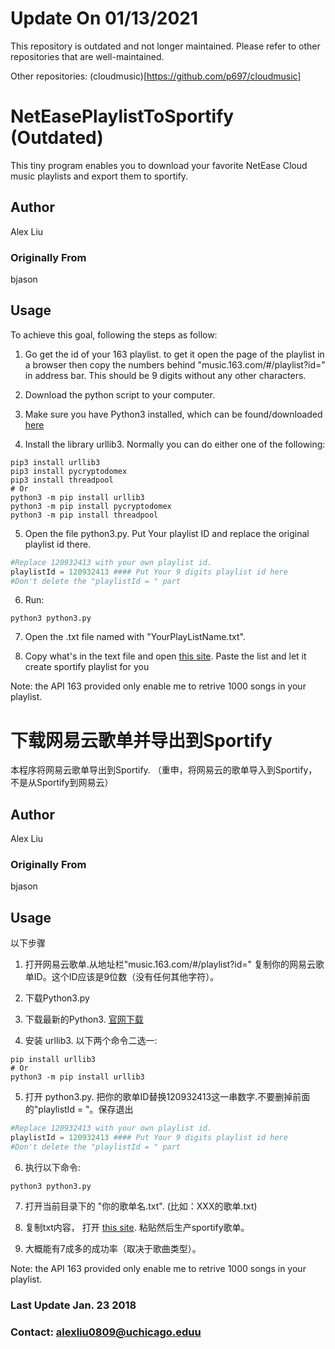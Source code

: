 # Update On 01/13/2021 # 
This repository is outdated and not longer maintained. Please refer to other repositories that are well-maintained.

Other repositories:
(cloudmusic)[https://github.com/p697/cloudmusic]

# NetEasePlaylistToSportify (Outdated)
This tiny program enables you to download your favorite NetEase Cloud music playlists and export them to sportify.

## Author
Alex Liu
### Originally From
bjason
## Usage
To achieve this goal, following the steps as follow:
1. Go get the id of your 163 playlist. to get it open the page of the playlist in a browser then copy the numbers behind "music.163.com/#/playlist?id=" in address bar. This should be 9 digits without any other characters.

2. Download the python script to your computer.

3. Make sure you have Python3 installed, which can be found/downloaded <a href="https://www.python.org/downloads/">here</a>

4. Install the library urllib3. Normally you can do either one of the following:
```shell
pip3 install urllib3
pip3 install pycryptodomex
pip3 install threadpool
# Or
python3 -m pip install urllib3
python3 -m pip install pycryptodomex
python3 -m pip install threadpool
```
5. Open the file python3.py. Put Your playlist ID and replace the original playlist id there.
```python
#Replace 120932413 with your own playlist id.
playlistId = 120932413 #### Put Your 9 digits playlist id here
#Don't delete the "playlistId = " part
```

6. Run:
```shell
python3 python3.py
```

7. Open the .txt file named with "YourPlayListName.txt".

8. Copy what's in the text file and open [this site](http://spotlistr.herokuapp.com/#/search/textbox). Paste the list and let it create sportify playlist for you

Note: the API 163 provided only enable me to retrive 1000 songs in your playlist. 

# 下载网易云歌单并导出到Sportify
本程序将网易云歌单导出到Sportify. （重申，将网易云的歌单导入到Sportify，不是从Sportify到网易云）
## Author
Alex Liu
### Originally From
bjason
## Usage
以下步骤
1. 打开网易云歌单.从地址栏"music.163.com/#/playlist?id=" 复制你的网易云歌单ID。这个ID应该是9位数（没有任何其他字符）。

2. 下载Python3.py

3. 下载最新的Python3. <a href="https://www.python.org/downloads/">官网下载</a>

4. 安装 urllib3. 以下两个命令二选一:
```shell
pip install urllib3
# Or
python3 -m pip install urllib3
```
5. 打开 python3.py. 把你的歌单ID替换120932413这一串数字.不要删掉前面的"playlistId = "。保存退出
```python
#Replace 120932413 with your own playlist id.
playlistId = 120932413 #### Put Your 9 digits playlist id here
#Don't delete the "playlistId = " part
```
6. 执行以下命令:
```shell
python3 python3.py
```

7. 打开当前目录下的 "你的歌单名.txt". (比如：XXX的歌单.txt)

8. 复制txt内容， 打开 [this site](http://spotlistr.herokuapp.com/#/search/textbox). 粘贴然后生产sportify歌单。

9. 大概能有7成多的成功率（取决于歌曲类型）。

Note: the API 163 provided only enable me to retrive 1000 songs in your playlist. 

### Last Update Jan. 23 2018
### Contact: alexliu0809@uchicago.eduu
